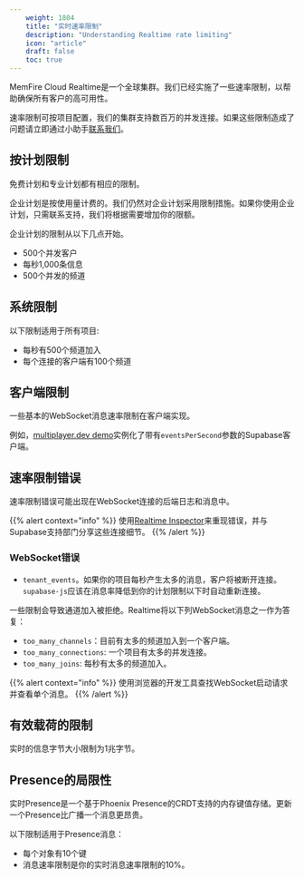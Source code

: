 ```yaml
---
    weight: 1804
    title: "实时速率限制"
    description: "Understanding Realtime rate limiting"
    icon: "article"
    draft: false
    toc: true
---
```


MemFire Cloud Realtime是一个全球集群。我们已经实施了一些速率限制，以帮助确保所有客户的高可用性。

速率限制可按项目配置，我们的集群支持数百万的并发连接。如果这些限制造成了问题请立即通过小助手[联系我们](/docs/contactus/)。


## 按计划限制

免费计划和专业计划都有相应的限制。

企业计划是按使用量计费的。我们仍然对企业计划采用限制措施。如果你使用企业计划，只需联系支持，我们将根据需要增加你的限额。

企业计划的限制从以下几点开始。

- 500个并发客户
- 每秒1,000条信息
- 500个并发的频道


## 系统限制

以下限制适用于所有项目:

- 每秒有500个频道加入
- 每个连接的客户端有100个频道

## 客户端限制

一些基本的WebSocket消息速率限制在客户端实现。

例如，[multiplayer.dev demo](/docs/app/development_guide/realtime/quickstart#cursor-positions)实例化了带有`eventsPerSecond`参数的Supabase客户端。


## 速率限制错误

速率限制错误可能出现在WebSocket连接的后端日志和消息中。

{{% alert context="info" %}}
使用[Realtime Inspector](https://realtime.supabase.com/inspector/new)来重现错误，并与Supabase支持部门分享这些连接细节。
{{% /alert %}}



### WebSocket错误

- `tenant_events`。如果你的项目每秒产生太多的消息，客户将被断开连接。`supabase-js`应该在消息率降低到你的计划限制以下时自动重新连接。

一些限制会导致通道加入被拒绝。Realtime将以下列WebSocket消息之一作为答复：

- `too_many_channels`：目前有太多的频道加入到一个客户端。
- `too_many_connections`: 一个项目有太多的并发连接。
- `too_many_joins`: 每秒有太多的频道加入。

{{% alert context="info" %}}
使用浏览器的开发工具查找WebSocket启动请求并查看单个消息。
{{% /alert %}}

## 有效载荷的限制

实时的信息字节大小限制为1兆字节。

##  Presence的局限性

实时Presence是一个基于Phoenix Presence的CRDT支持的内存键值存储。更新一个Presence比广播一个消息更昂贵。

以下限制适用于Presence消息：

- 每个对象有10个键
- 消息速率限制是你的实时消息速率限制的10%。


